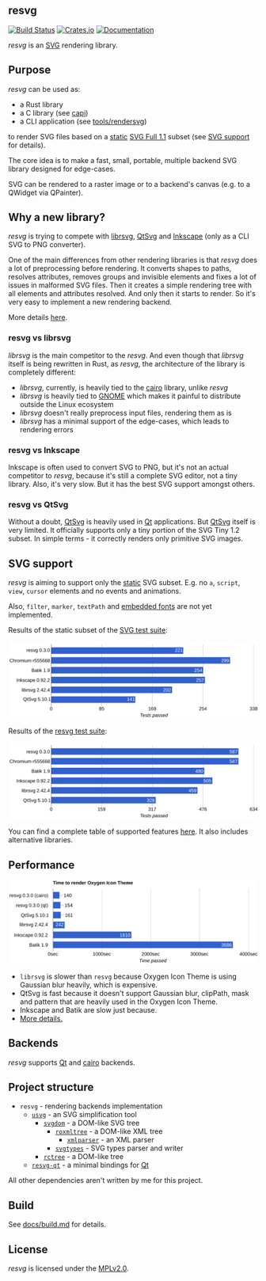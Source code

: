 ## resvg
[![Build Status](https://travis-ci.org/RazrFalcon/resvg.svg?branch=master)](https://travis-ci.org/RazrFalcon/resvg)
[![Crates.io](https://img.shields.io/crates/v/resvg.svg)](https://crates.io/crates/resvg)
[![Documentation](https://docs.rs/resvg/badge.svg)](https://docs.rs/resvg)

*resvg* is an [SVG](https://en.wikipedia.org/wiki/Scalable_Vector_Graphics) rendering library.

## Purpose

*resvg* can be used as:

- a Rust library
- a C library (see [capi](./capi))
- a CLI application (see [tools/rendersvg](./tools/rendersvg))

to render SVG files based on a
[static](http://www.w3.org/TR/SVG11/feature#SVG-static)
[SVG Full 1.1](https://www.w3.org/TR/SVG/Overview.html) subset
(see [SVG support](#svg-support) for details).

The core idea is to make a fast, small, portable, multiple backend SVG library
designed for edge-cases.

SVG can be rendered to a raster image or to a backend's canvas (e.g. to a QWidget via QPainter).

## Why a new library?

*resvg* is trying to compete with [librsvg], [QtSvg]
and [Inkscape] (only as a CLI SVG to PNG converter).

One of the main differences from other rendering libraries is that *resvg* does a lot
of preprocessing before rendering. It converts shapes to paths, resolves attributes,
removes groups and invisible elements and fixes a lot of issues in malformed SVG files.
Then it creates a simple rendering tree with all elements and attributes resolved.
And only then it starts to render. So it's very easy to implement a new rendering backend.

More details [here](https://github.com/RazrFalcon/usvg/blob/master/docs/usvg_spec.adoc).

### resvg vs librsvg

*librsvg* is the main competitor to the *resvg*. And even though that *librsvg* itself is being
rewritten in Rust, as *resvg*, the architecture of the library is completely different:

- *librsvg*, currently, is heavily tied to the [cairo] library, unlike *resvg*
- *librsvg* is heavily tied to [GNOME] which makes it painful to distribute outside the Linux ecosystem
- *librsvg* doesn't really preprocess input files, rendering them as is
- *librsvg* has a minimal support of the edge-cases, which leads to rendering errors

### resvg vs Inkscape

Inkscape is often used to convert SVG to PNG, but it's not an actual competitor to *resvg*,
because it's still a complete SVG editor, not a tiny library.
Also, it's very slow. But it has the best SVG support amongst others.

### resvg vs QtSvg

Without a doubt, [QtSvg] is heavily used in [Qt] applications.
But [QtSvg] itself is very limited. It officially supports only a tiny portion
of the SVG Tiny 1.2 subset. In simple terms - it correctly renders only primitive SVG images.

## SVG support

*resvg* is aiming to support only the [static](http://www.w3.org/TR/SVG11/feature#SVG-static)
SVG subset. E.g. no `a`, `script`, `view`, `cursor` elements and no events and animations.

Also, `filter`, `marker`, `textPath` and
[embedded fonts](https://www.w3.org/TR/SVG11/feature#Font) are not yet implemented.

Results of the static subset of the [SVG test suite](https://www.w3.org/Graphics/SVG/Test/20110816/):

![Chart1](./.github/official_chart.svg)

Results of the [resvg test suite](https://github.com/RazrFalcon/resvg-test-suite):

![Chart2](./.github/chart.svg)

You can find a complete table of supported features
[here](https://razrfalcon.github.io/resvg-test-suite/svg-support-table.html).
It also includes alternative libraries.

## Performance

![Chart3](./.github/perf.svg)

- `librsvg` is slower than `resvg` because Oxygen Icon Theme is using Gaussian blur heavily, which is expensive.
- QtSvg is fast because it doesn't support Gaussian blur, clipPath, mask and pattern that are heavily used in the Oxygen Icon Theme.
- Inkscape and Batik are slow just because.
- [More details.](https://github.com/RazrFalcon/resvg-test-suite/blob/master/tools/perf/README.md)

## Backends

*resvg* supports [Qt] and [cairo] backends.

## Project structure

- `resvg` - rendering backends implementation
  - [`usvg`](https://github.com/RazrFalcon/usvg) - an SVG simplification tool
    - [`svgdom`](https://github.com/RazrFalcon/svgdom) - a DOM-like SVG tree
      - [`roxmltree`](https://github.com/RazrFalcon/roxmltree) - a DOM-like XML tree
        - [`xmlparser`](https://github.com/RazrFalcon/xmlparser) - an XML parser
      - [`svgtypes`](https://github.com/RazrFalcon/svgtypes) - SVG types parser and writer
    - [`rctree`](https://github.com/RazrFalcon/rctree) - a DOM-like tree
  - [`resvg-qt`](https://github.com/RazrFalcon/resvg-qt) - a minimal bindings for [Qt]

All other dependencies aren't written by me for this project.

## Build

See [docs/build.md](docs/build.md) for details.

## License

*resvg* is licensed under the [MPLv2.0](https://www.mozilla.org/en-US/MPL/).


[Inkscape]: https://www.inkscape.org
[librsvg]: https://wiki.gnome.org/action/show/Projects/LibRsvg
[QtSvg]: https://doc.qt.io/qt-5/qtsvg-index.html

[cairo]: https://www.cairographics.org/
[Qt]: https://www.qt.io/
[Skia]: https://skia.org/

[GNOME]: https://www.gnome.org/
